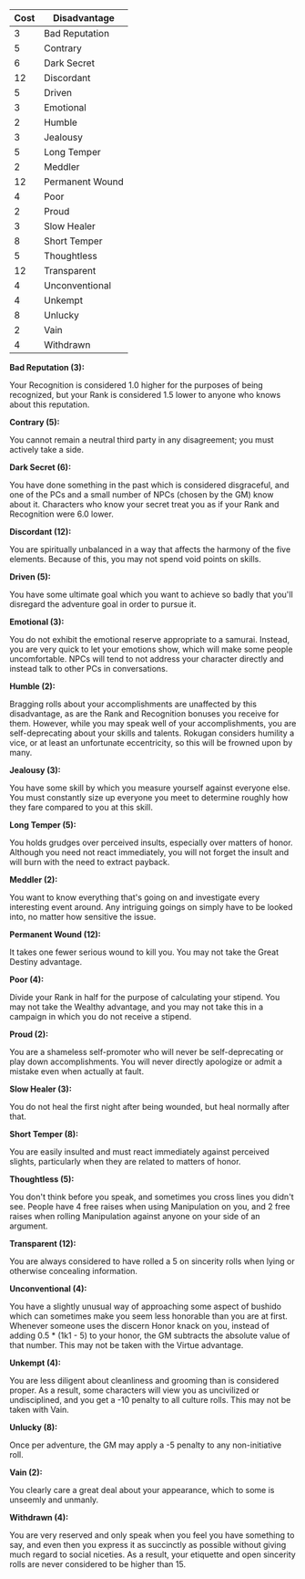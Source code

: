 
| Cost | Disadvantage |
| ---- | ------------ |
| 3 | Bad Reputation |
| 5 | Contrary |
| 6 | Dark Secret |
| 12 | Discordant |
| 5 | Driven |
| 3 | Emotional |
| 2 | Humble |
| 3 | Jealousy |
| 5 | Long Temper |
| 2 | Meddler |
| 12 | Permanent Wound |
| 4 | Poor |
| 2 | Proud |
| 3 | Slow Healer |
| 8 | Short Temper |
| 5 | Thoughtless |
| 12 | Transparent |
| 4 | Unconventional |
| 4 | Unkempt |
| 8 | Unlucky |
| 2 | Vain |
| 4 | Withdrawn |


**Bad Reputation (3):**

Your Recognition is considered 1.0 higher for the purposes of being recognized, but your Rank is considered 1.5 lower to anyone who knows about this reputation.


**Contrary (5):**

You cannot remain a neutral third party in any disagreement; you must actively take a side.


**Dark Secret (6):**

You have done something in the past which is considered disgraceful, and one of the PCs and a small number of NPCs (chosen by the GM) know about it.  Characters who know your secret treat you as if your Rank and Recognition were 6.0 lower.


**Discordant (12):**

You are spiritually unbalanced in a way that affects the harmony of the five elements.  Because of this, you may not spend void points on skills.


**Driven (5):**

You have some ultimate goal which you want to achieve so badly that you'll disregard the adventure goal in order to pursue it.


**Emotional (3):**

You do not exhibit the emotional reserve appropriate to a samurai.  Instead, you are very quick to let your emotions show, which will make some people uncomfortable.  NPCs will tend to not address your character directly and instead talk to other PCs in conversations.


**Humble (2):**

Bragging rolls about your accomplishments are unaffected by this disadvantage, as are the Rank and Recognition bonuses you receive for them.  However, while you may speak well of your accomplishments, you are self-deprecating about your skills and talents.  Rokugan considers humility a vice, or at least an unfortunate eccentricity, so this will be frowned upon by many.


**Jealousy (3):**

You have some skill by which you measure yourself against everyone else.  You must constantly size up everyone you meet to determine roughly how they fare compared to you at this skill.


**Long Temper (5):**

You holds grudges over perceived insults, especially over matters of honor. Although you need not react immediately, you will not forget the insult and will burn with the need to extract payback.


**Meddler (2):**

You want to know everything that's going on and investigate every interesting event around.  Any intriguing goings on simply have to be looked into, no matter how sensitive the issue.


**Permanent Wound (12):**

It takes one fewer serious wound to kill you.  You may not take the Great Destiny advantage.


**Poor (4):**

Divide your Rank in half for the purpose of calculating your stipend.  You may not take the Wealthy advantage, and you may not take this in a campaign in which you do not receive a stipend.


**Proud (2):**

You are a shameless self-promoter who will never be self-deprecating or play down accomplishments.  You will never directly apologize or admit a mistake even when actually at fault.


**Slow Healer (3):**

You do not heal the first night after being wounded, but heal normally after that.


**Short Temper (8):**

You are easily insulted and must react immediately against perceived slights, particularly when they are related to matters of honor.


**Thoughtless (5):**

You don't think before you speak, and sometimes you cross lines you didn't see. People have 4 free raises when using Manipulation on you, and 2 free raises when rolling Manipulation against anyone on your side of an argument.


**Transparent (12):**

You are always considered to have rolled a 5 on sincerity rolls when lying or otherwise concealing information.


**Unconventional (4):**

You have a slightly unusual way of approaching some aspect of bushido which can sometimes make you seem less honorable than you are at first.  Whenever someone uses the discern Honor knack on you, instead of adding 0.5 * (1k1 - 5) to your honor, the GM subtracts the absolute value of that number.  This may not be taken with the Virtue advantage.


**Unkempt (4):**

You are less diligent about cleanliness and grooming than is considered proper.  As a result, some characters will view you as uncivilized or undisciplined, and you get a -10 penalty to all culture rolls.  This may not be taken with Vain.


**Unlucky (8):**

Once per adventure, the GM may apply a -5 penalty to any non-initiative roll.


**Vain (2):**

You clearly care a great deal about your appearance, which to some is unseemly and unmanly.


**Withdrawn (4):**

You are very reserved and only speak when you feel you have something to say, and even then you express it as succinctly as possible without giving much regard to social niceties.  As a result, your etiquette and open sincerity rolls are never considered to be higher than 15.
